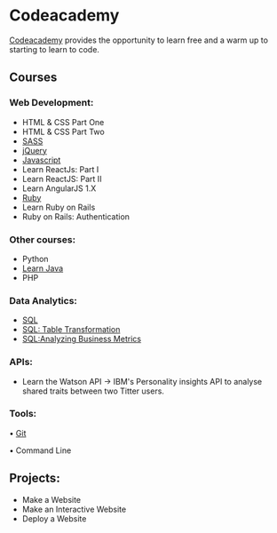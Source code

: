 # Codeacademy


[Codeacademy](https://www.codecademy.com/learn/all) provides the opportunity to learn free and a warm up to starting to learn to code. 


## Courses 

### Web Development: 

* HTML & CSS Part One 
* HTML & CSS Part Two 
* [SASS](https://github.com/malevolentninja/Codeacademy/tree/master/Sass)
* [jQuery](https://github.com/malevolentninja/Codeacademy/tree/master/JQuery) 
* [Javascript](https://github.com/malevolentninja/Codeacademy/tree/master/Javascript) 
* Learn ReactJs: Part I
* Learn ReactJS: Part II
* Learn AngularJS 1.X
* [Ruby](https://github.com/malevolentninja/Codeacademy/tree/master/Ruby)
* Learn Ruby on Rails
* Ruby on Rails: Authentication 

### Other courses:

* Python
* [Learn Java](https://github.com/malevolentninja/Codeacademy/tree/master/Java) 
* PHP


### Data Analytics: 
* [SQL](https://github.com/malevolentninja/Codeacademy/tree/master/SQL/Learn-SQL)
* [SQL: Table Transformation](https://github.com/malevolentninja/Codeacademy/tree/master/SQL/SQL-Table-Transformation)
* [SQL:Analyzing Business Metrics](https://github.com/malevolentninja/Codeacademy/tree/master/SQL/SQL-Analyzing-Business-Metrics)

### APIs: 
 - Learn the Watson API -> IBM's Personality insights API to analyse shared traits between two Titter users. 

### Tools: 

• [Git](https://github.com/malevolentninja/Codeacademy/tree/master/Learn_Git) 

• Command Line 

## Projects: 

- Make a Website
- Make an Interactive Website
- Deploy a Website

